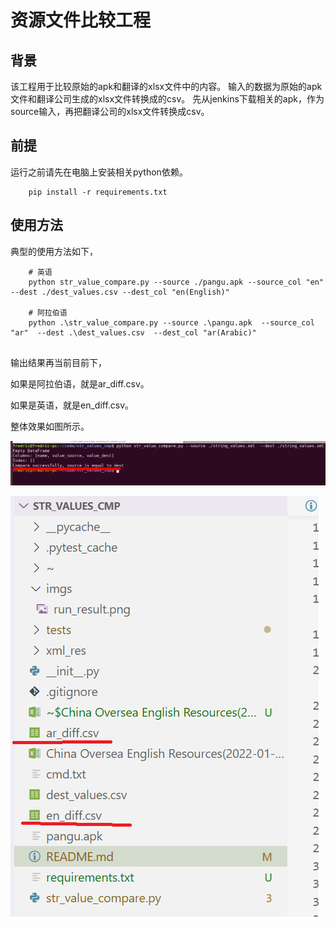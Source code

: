# 资源文件比较工程

## 背景

该工程用于比较原始的apk和翻译的xlsx文件中的内容。
输入的数据为原始的apk文件和翻译公司生成的xlsx文件转换成的csv。
先从jenkins下载相关的apk，作为source输入，再把翻译公司的xlsx文件转换成csv。


## 前提

运行之前请先在电脑上安装相关python依赖。
```shell
    pip install -r requirements.txt
```


## 使用方法

典型的使用方法如下，

```shell
    # 英语
    python str_value_compare.py --source ./pangu.apk --source_col "en" --dest ./dest_values.csv --dest_col "en(English)"

    # 阿拉伯语
    python .\str_value_compare.py --source .\pangu.apk  --source_col "ar"  --dest .\dest_values.csv  --dest_col "ar(Arabic)"


```

输出结果再当前目前下，

如果是阿拉伯语，就是ar_diff.csv。

如果是英语，就是en_diff.csv。

整体效果如图所示。

![Run result](./imgs/run_result.png)

![Diff CSV](./imgs/res_diff.png)
